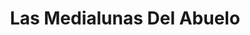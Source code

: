 ---
title: "Las Medialunas Del Abuelo"
url: /ciudad-autonoma-de-buenos-aires/las-medialunas-del-abuelo-san-jose-de-calasanz/
shop: Bäckerei
---